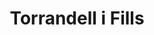 ---
title: "Torrandell i Fills"
url: /sa-pobla/torrandell-i-fills/
shop: reparación de automóviles
---